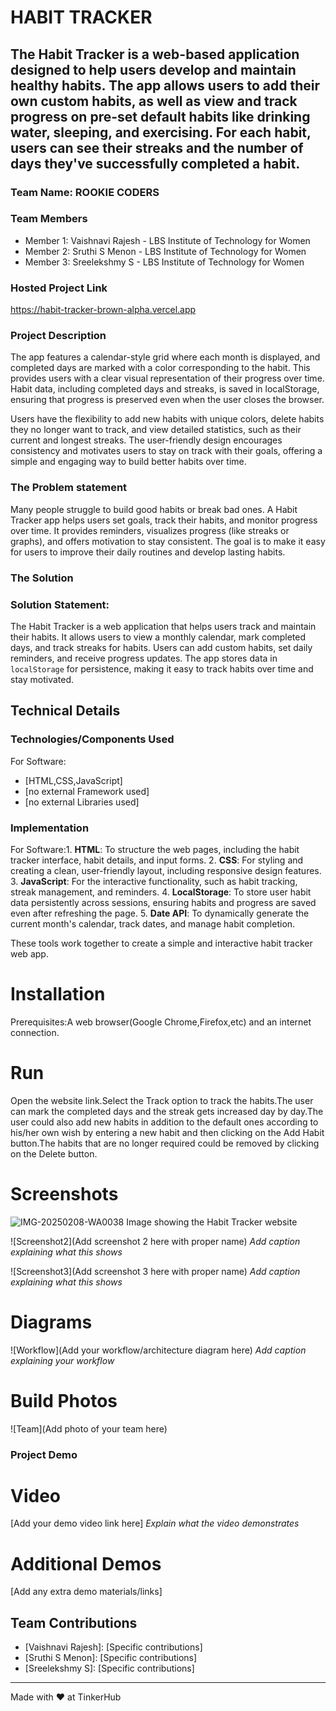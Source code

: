 # HABIT TRACKER


## The Habit Tracker is a web-based application designed to help users develop and maintain healthy habits. The app allows users to add their own custom habits, as well as view and track progress on pre-set default habits like drinking water, sleeping, and exercising. For each habit, users can see their streaks and the number of days they've successfully completed a habit.


### Team Name: ROOKIE CODERS


### Team Members
- Member 1: Vaishnavi Rajesh - LBS Institute of Technology for Women
- Member 2: Sruthi S Menon   - LBS Institute of Technology for Women
- Member 3: Sreelekshmy S    - LBS Institute of Technology for Women

### Hosted Project Link
https://habit-tracker-brown-alpha.vercel.app

### Project Description
The app features a calendar-style grid where each month is displayed, and completed days are marked with a color corresponding to the habit. This provides users with a clear visual representation of their progress over time. Habit data, including completed days and streaks, is saved in localStorage, ensuring that progress is preserved even when the user closes the browser.

Users have the flexibility to add new habits with unique colors, delete habits they no longer want to track, and view detailed statistics, such as their current and longest streaks. The user-friendly design encourages consistency and motivates users to stay on track with their goals, offering a simple and engaging way to build better habits over time.


### The Problem statement
Many people struggle to build good habits or break bad ones. A Habit Tracker app helps users set goals, track their habits, and monitor progress over time. It provides reminders, visualizes progress (like streaks or graphs), and offers motivation to stay consistent. The goal is to make it easy for users to improve their daily routines and develop lasting habits.





### The Solution
### Solution Statement:

The Habit Tracker is a web application that helps users track and maintain their habits. It allows users to view a monthly calendar, mark completed days, and track streaks for habits. Users can add custom habits, set daily reminders, and receive progress updates. The app stores data in `localStorage` for persistence, making it easy to track habits over time and stay motivated.

## Technical Details
### Technologies/Components Used
For Software:
- [HTML,CSS,JavaScript]
- [no external Framework used]
- [no external Libraries used]


### Implementation
For Software:1. **HTML**: To structure the web pages, including the habit tracker interface, habit details, and input forms.
2. **CSS**: For styling and creating a clean, user-friendly layout, including responsive design features.
3. **JavaScript**: For the interactive functionality, such as habit tracking, streak management, and reminders.
4. **LocalStorage**: To store user habit data persistently across sessions, ensuring habits and progress are saved even after refreshing the page.
5. **Date API**: To dynamically generate the current month's calendar, track dates, and manage habit completion.

These tools work together to create a simple and interactive habit tracker web app.


# Installation
Prerequisites:A web browser(Google Chrome,Firefox,etc) and an internet connection.



# Run
Open the website link.Select the Track option to track the habits.The user can mark the completed days and the streak gets increased day by day.The user could also add new habits in addition to the default ones according to his/her own wish by entering a new habit and then clicking on the Add Habit button.The habits that are no longer required could be removed by clicking on the Delete button.


# Screenshots

![IMG-20250208-WA0038](https://github.com/user-attachments/assets/3636eb91-abbc-456b-9d49-3c8dbfa7809b)
Image showing the Habit Tracker website

![Screenshot2](Add screenshot 2 here with proper name)
*Add caption explaining what this shows*

![Screenshot3](Add screenshot 3 here with proper name)
*Add caption explaining what this shows*

# Diagrams
![Workflow](Add your workflow/architecture diagram here)
*Add caption explaining your workflow*


# Build Photos
![Team](Add photo of your team here)


### Project Demo
# Video
[Add your demo video link here]
*Explain what the video demonstrates*

# Additional Demos
[Add any extra demo materials/links]

## Team Contributions
- [Vaishnavi Rajesh]: [Specific contributions]
- [Sruthi S Menon]: [Specific contributions]
- [Sreelekshmy S]: [Specific contributions]

---
Made with ❤️ at TinkerHub
